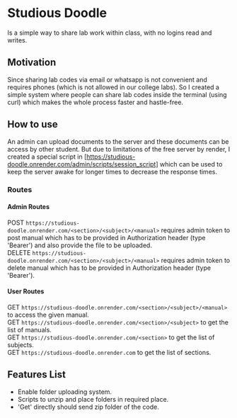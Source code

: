 # Studious Doodle
Is a simple way to share lab work within class, with no logins read and writes.<br>

## Motivation
Since sharing lab codes via email or whatsapp is not convenient and requires phones (which is not allowed in our college labs). So I created a simple system where people can share lab codes inside the terminal (using curl) which makes the whole process faster and hastle-free. 

## How to use
An admin can upload documents to the server and these documents can be access by other student. But due to limitations of the free server by render, I created a special script in [https://studious-doodle.onrender.com/admin/scripts/session_script] which can be used to keep the server awake for longer times to decrease the response times. 

### Routes
#### Admin Routes
 POST `https://studious-doodle.onrender.com/<section>/<subject>/<manual>` requires admin token to post manual which has to be provided in Authorization header (type 'Bearer') and also provide the file to be uploaded.<br>
 DELETE  `https://studious-doodle.onrender.com/<section>/<subject>/<manual>` requires admin token to delete manual which has to be provided in Authorization header (type 'Bearer').<br>
#### User Routes
  GET `https://studious-doodle.onrender.com/<section>/<subject>/<manual>` to access the given manual.<br>
  GET `https://studious-doodle.onrender.com/<section>/<subject>` to get the list of manuals.<br>
  GET `https://studious-doodle.onrender.com/<section>` to get the list of subjects.<br>
  GET `https://studious-doodle.onrender.com` to get the list of sections.<br>


## Features List
- Enable folder uploading system.
- Scripts to unzip and place folders in required place.
- 'Get' directly should send zip folder of the code.